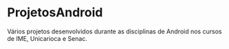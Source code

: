 # ProjetosAndroid
Vários projetos desenvolvidos durante as disciplinas de Android nos cursos de IME, Unicarioca e Senac.
